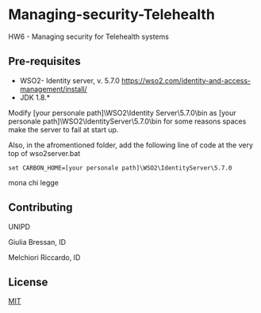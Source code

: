 # Managing-security-Telehealth
HW6 - Managing security for Telehealth systems

## Pre-requisites

* WSO2- Identity server, v. 5.7.0 https://wso2.com/identity-and-access-management/install/
* JDK 1.8.*

Modify 
[your personale path]\WSO2\Identity Server\5.7.0\bin
as
[your personale path]\WSO2\IdentityServer\5.7.0\bin
for some reasons spaces make the server to fail at start up.

Also, in the afromentioned folder, add the following line of code at the very top of wso2server.bat
```
set CARBON_HOME=[your personale path]\WSO2\IdentityServer\5.7.0

```
mona
chi 
legge


## Contributing
UNIPD

Giulia Bressan, ID

Melchiori Riccardo, ID 

## License
[MIT](https://choosealicense.com/licenses/mit/)
